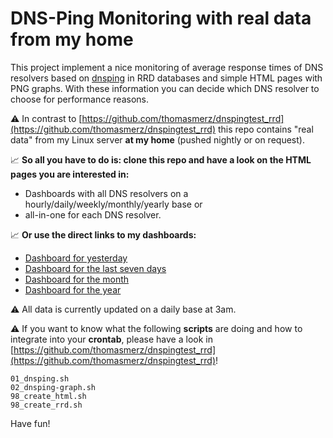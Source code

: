 # DNS-Ping Monitoring with real data from my home
This project implement a nice monitoring of average response times of DNS resolvers based on [dnsping](https://dnsdiag.org/) in RRD databases and simple HTML pages with PNG graphs. With these information you can decide which DNS resolver to choose for performance reasons.  

⚠️  In contrast to [https://github.com/thomasmerz/dnspingtest_rrd](https://github.com/thomasmerz/dnspingtest_rrd) this repo contains "real data" from my Linux server **at my home** (pushed nightly or on request).  

📈 **So all you have to do is: clone this repo and have a look on the HTML pages you are interested in:**  
- Dashboards with all DNS resolvers on a hourly/daily/weekly/monthly/yearly base or  
- all-in-one for each DNS resolver.  

📈 **Or use the direct links to my dashboards:**  
- [Dashboard for yesterday](https://thomasmerz.github.io/dnspingtest_rrd_hel/dashboard_day.html)
- [Dashboard for the last seven days](https://thomasmerz.github.io/dnspingtest_rrd_hel/dashboard_week.html)
- [Dashboard for the month](https://thomasmerz.github.io/dnspingtest_rrd_hel/dashboard_month.html)
- [Dashboard for the year](https://thomasmerz.github.io/dnspingtest_rrd_hel/dashboard_year.html)

⚠️  All data is currently updated on a daily base at 3am.

⚠️  If you want to know what the following **scripts** are doing and how to integrate into your **crontab**, please have a look in [https://github.com/thomasmerz/dnspingtest_rrd](https://github.com/thomasmerz/dnspingtest_rrd)!

```
01_dnsping.sh
02_dnsping-graph.sh
98_create_html.sh
98_create_rrd.sh
```

Have fun!

